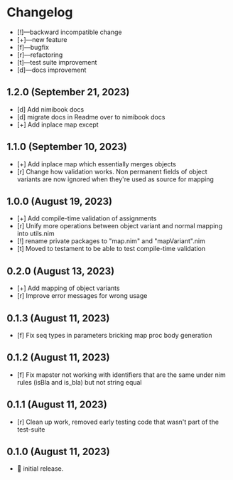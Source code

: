 # Changelog

-   [!]—backward incompatible change
-   [+]—new feature
-   [f]—bugfix
-   [r]—refactoring
-   [t]—test suite improvement
-   [d]—docs improvement

## 1.2.0 (September 21, 2023)
- [d] Add nimibook docs
- [d] migrate docs in Readme over to nimibook docs
- [+] Add inplace map except

## 1.1.0 (September 10, 2023)
- [+] Add inplace map which essentially merges objects
- [r] Change how validation works. Non permanent fields of object variants are now ignored when they're used as source for mapping

## 1.0.0 (August 19, 2023)
- [+] Add compile-time validation of assignments
- [r] Unify more operations between object variant and normal mapping into utils.nim
- [!] rename private packages to "map.nim" and "mapVariant".nim
- [t] Moved to testament to be able to test compile-time validation

## 0.2.0 (August 13, 2023)
- [+] Add mapping of object variants
- [r] Improve error messages for wrong usage

## 0.1.3 (August 11, 2023)
- [f] Fix seq types in parameters bricking map proc body generation

## 0.1.2 (August 11, 2023)
- [f] Fix mapster not working with identifiers that are the same under nim rules (isBla and is_bla) but not string equal

## 0.1.1 (August 11, 2023)
- [r] Clean up work, removed early testing code that wasn't part of the test-suite

## 0.1.0 (August 11, 2023)
-   🎉 initial release.